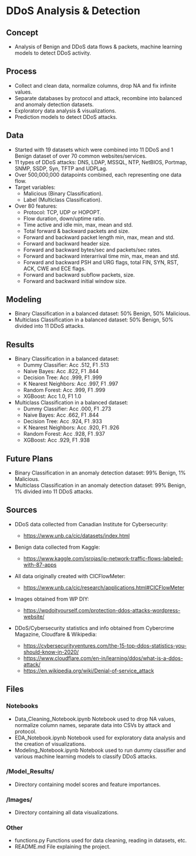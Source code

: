 # DDoS Analysis & Detection
## Concept
- Analysis of Benign and DDoS data flows & packets, machine learning models to detect DDoS activity.

## Process
- Collect and clean data, normalize columns, drop NA and fix infinite values.
- Separate databases by protocol and attack, recombine into balanced and anomaly detection datasets.
- Exploratory data analysis & visualizations.
- Prediction models to detect DDoS attacks.

## Data
- Started with 19 datasets which were combined into 11 DDoS and 1 Benign dataset of over 70 common websites/services.
- 11 types of DDoS attacks: DNS, LDAP, MSSQL, NTP, NetBIOS, Portmap, SNMP, SSDP, Syn, TFTP and UDPLag.
- Over 500,000,000 datapoints combined, each representing one data flow.
- Target variables:
  - Malicious (Binary Classification).
  - Label (Multiclass Classification).
- Over 80 features:
  - Protocol: TCP, UDP or HOPOPT.
  - Flow duration, down/uptime ratio.
  - Time active and idle min, max, mean and std.
  - Total forward & backward packets and size.
  - Forward and backward packet length min, max, mean and std.
  - Forward and backward header size.
  - Forward and backward bytes/sec and packets/sec rates.
  - Forward and backward interarrival time min, max, mean and std.
  - Forward and backward PSH and URG flags, total FIN, SYN, RST, ACK, CWE and ECE flags.
  - Forward and backward subflow packets, size.
  - Forward and backward initial window size.

## Modeling
- Binary Classification in a balanced dataset:
  50% Benign, 50% Malicious.
- Multiclass Classification in a balanced dataset:
  50% Benign, 50% divided into 11 DDoS attacks.
  
## Results
- Binary Classification in a balanced dataset:
  - Dummy Classifier: Acc .512, F1 .513
  - Naive Bayes: Acc .822, F1 .844
  - Decision Tree: Acc .999, F1 .999
  - K Nearest Neighbors: Acc .997, F1 .997
  - Random Forest: Acc .999, F1 .999
  - XGBoost: Acc 1.0, F1 1.0
- Multiclass Classification in a balanced dataset:
  - Dummy Classifier: Acc .000, F1 .273
  - Naive Bayes: Acc .662, F1 .844
  - Decision Tree: Acc .924, F1 .933
  - K Nearest Neighbors: Acc .920, F1 .926
  - Random Forest: Acc .928, F1 .937
  - XGBoost: Acc .929, F1 .938

## Future Plans
- Binary Classification in an anomaly detection dataset:
  99% Benign, 1% Malicious.
- Multiclass Classification in an anomaly detection dataset:
  99% Benign, 1% divided into 11 DDoS attacks.

## Sources
- DDoS data collected from Canadian Institute for Cybersecurity:
  - https://www.unb.ca/cic/datasets/index.html

- Benign data collected from Kaggle:
  - https://www.kaggle.com/jsrojas/ip-network-traffic-flows-labeled-with-87-apps

- All data originally created with CICFlowMeter:
  - https://www.unb.ca/cic/research/applications.html#CICFlowMeter
  
- Images obtained from WP DIY:
  - https://wpdoityourself.com/protection-ddos-attacks-wordpress-website/

- DDoS/Cybersecurity statistics and info obtained from Cybercrime Magazine, Cloudfare & Wikipedia:
  - https://cybersecurityventures.com/the-15-top-ddos-statistics-you-should-know-in-2020/
  - https://www.cloudflare.com/en-in/learning/ddos/what-is-a-ddos-attack/
  - https://en.wikipedia.org/wiki/Denial-of-service_attack
 
## Files 
### Notebooks
- Data_Cleaning_Notebook.ipynb
  Notebook used to drop NA values, normalize column names, separate data into CSVs by attack and protocol.
- EDA_Notebook.ipynb
  Notebook used for exploratory data analysis and the creation of visualizations.
- Modeling_Notebook.ipynb
  Notebook used to run dummy classifier and various machine learning models to classify DDoS attacks.

### /Model_Results/
- Directory containing model scores and feature importances.
  
### /Images/
- Directory containing all data visualizations.

### Other
- functions.py
  Functions used for data cleaning, reading in datasets, etc.
- README.md
  File explaining the project.
